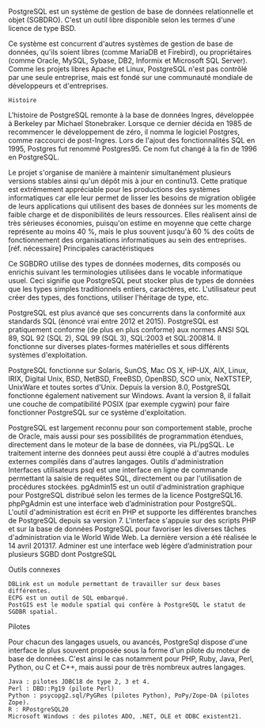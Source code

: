 PostgreSQL est un système de gestion de base de données relationnelle et objet (SGBDRO). C'est un outil libre disponible selon les termes d'une licence de type BSD.

Ce système est concurrent d'autres systèmes de gestion de base de données, qu'ils soient libres (comme MariaDB et Firebird), ou propriétaires (comme Oracle, MySQL, Sybase, DB2, Informix et Microsoft SQL Server). Comme les projets libres Apache et Linux, PostgreSQL n'est pas contrôlé par une seule entreprise, mais est fondé sur une communauté mondiale de développeurs et d'entreprises. 

    Histoire

L'histoire de PostgreSQL remonte à la base de données Ingres, développée à Berkeley par Michael Stonebraker. Lorsque ce dernier décida en 1985 de recommencer le développement de zéro, il nomma le logiciel Postgres, comme raccourci de post-Ingres. Lors de l'ajout des fonctionnalités SQL en 1995, Postgres fut renommé Postgres95. Ce nom fut changé à la fin de 1996 en PostgreSQL.

Le projet s'organise de manière à maintenir simultanément plusieurs versions stables ainsi qu'un dépôt mis à jour en continu13. Cette pratique est extrêmement appréciable pour les productions des systèmes informatiques car elle leur permet de lisser les besoins de migration obligée de leurs applications qui utilisent des bases de données sur les moments de faible charge et de disponibilités de leurs ressources. Elles réalisent ainsi de très sérieuses économies, puisqu'on estime en moyenne que cette charge représente au moins 40 %, mais le plus souvent jusqu'à 60 % des coûts de fonctionnement des organisations informatiques au sein des entreprises.[réf. nécessaire]
Principales caractéristiques

Ce SGBDRO utilise des types de données modernes, dits composés ou enrichis suivant les terminologies utilisées dans le vocable informatique usuel. Ceci signifie que PostgreSQL peut stocker plus de types de données que les types simples traditionnels entiers, caractères, etc. L'utilisateur peut créer des types, des fonctions, utiliser l'héritage de type, etc.

PostgreSQL est plus avancé que ses concurrents dans la conformité aux standards SQL (énoncé vrai entre 2012 et 2015). PostgreSQL est pratiquement conforme (de plus en plus conforme) aux normes ANSI SQL 89, SQL 92 (SQL 2), SQL 99 (SQL 3), SQL:2003 et SQL:200814. Il fonctionne sur diverses plates-formes matérielles et sous différents systèmes d'exploitation.

PostgreSQL fonctionne sur Solaris, SunOS, Mac OS X, HP-UX, AIX, Linux, IRIX, Digital Unix, BSD, NetBSD, FreeBSD, OpenBSD, SCO unix, NeXTSTEP, UnixWare et toutes sortes d'Unix. Depuis la version 8.0, PostgreSQL fonctionne également nativement sur Windows. Avant la version 8, il fallait une couche de compatibilité POSIX (par exemple cygwin) pour faire fonctionner PostgreSQL sur ce système d'exploitation.

PostgreSQL est largement reconnu pour son comportement stable, proche de Oracle, mais aussi pour ses possibilités de programmation étendues, directement dans le moteur de la base de données, via PL/pgSQL. Le traitement interne des données peut aussi être couplé à d'autres modules externes compilés dans d'autres langages.
Outils d'administration
Interfaces utilisateurs
psql est une interface en ligne de commande permettant la saisie de requêtes SQL, directement ou par l'utilisation de procédures stockées.
    pgAdmin15 est un outil d'administration graphique pour PostgreSQL distribué selon les termes de la licence PostgreSQL16.
    phpPgAdmin est une interface web d’administration pour PostgreSQL. L'outil d'administration est écrit en PHP et supporte les différentes branches de PostgreSQL depuis sa version 7. L'interface s'appuie sur des scripts PHP et sur la base de données PostgreSQL pour favoriser les diverses tâches d'administration via le World Wide Web. La dernière version a été réalisée le 14 avril 201317.
    Adminer est une interface web légère d’administration pour plusieurs SGBD dont PostgreSQL

Outils connexes

    DBLink est un module permettant de travailler sur deux bases différentes.
    ECPG est un outil de SQL embarqué.
    PostGIS est le module spatial qui confère à PostgreSQL le statut de SGDBR spatial.

Pilotes

Pour chacun des langages usuels, ou avancés, PostgreSql dispose d'une interface le plus souvent proposée sous la forme d'un pilote du moteur de base de données. C'est ainsi le cas notamment pour PHP, Ruby, Java, Perl, Python, ou C et C++, mais aussi pour de très nombreux autres langages.

    Java : pilotes JDBC18 de type 2, 3 et 4.
    Perl : DBD::Pg19 (pilote Perl)
    Python : psycopg2.sql/PyGRes (pilotes Python), PoPy/Zope-DA (pilotes Zope).
    R : RPostgreSQL20
    Microsoft Windows : des pilotes ADO, .NET, OLE et ODBC existent21.